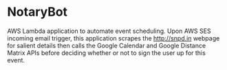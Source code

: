 # NotaryBot
AWS Lambda application to automate event scheduling. 
Upon AWS SES incoming email trigger, this application scrapes the http://snpd.in webpage for salient details 
then calls the Google Calendar and Google Distance Matrix APIs before deciding whether or not to sign the user up for this event.
